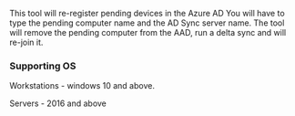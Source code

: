 This tool will re-register pending devices in the Azure AD
You will have to type the pending computer name and the AD Sync server name.
The tool will remove the pending computer from the AAD, run a delta sync and will re-join it.

### Supporting OS

Workstations - windows 10 and above.

Servers - 2016 and above
